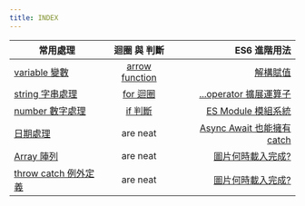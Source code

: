 ```yaml
---
title: INDEX
---
```


| 常用處理                           |             迴圈 與 判斷             |                                   ES6 進階用法 |
| ---------------------------------- | :----------------------------------: | ---------------------------------------------: |
| [variable 變數](./variable.md)     | [arrow function](./arrowFunction.md) |                 [解構賦值](./destructuring.md) |
| [string 字串處理](./string.md)     |         [for 迴圈](./for.md)         |        [...operator 擴展運算子](./operator.md) |
| [number 數字處理](./number.md)     |          [if 判斷](./if.md)          |           [ES Module 模組系統](./es6module.md) |
| [日期處理](./date.md)              |               are neat               | [Async Await 也能擁有 catch](./async_await.md) |
| [Array 陣列](./array.md)           |               are neat               |           [圖片何時載入完成?](./imgLoading.md) |
| [throw catch 例外定義](./throw.md) |               are neat               |           [圖片何時載入完成?](./imgLoading.md) |
